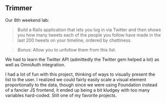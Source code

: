 ## Trimmer

Our 8th weekend lab:

> Build a Rails application that lets you log in via Twitter and then shows you how many tweets each of the people you follow have made in the last 200 tweets on your timeline, ordered by chattiness.

> *Bonus*: Allow you to unfollow them from this list.

We had to learn the Twitter API (admittedly the Twitter gem helped a lot) as well as OmniAuth integration.

I had a lot of fun with this project, thinking of ways to visually present the list to the user.  I realized we could fairly easily scale a visual element proportionally to the data, though since we were using Foundation instead of a fancier JS frontend, it ended up being a bit kludgey with too many variables hard-coded.  Still one of my favorite projects.
